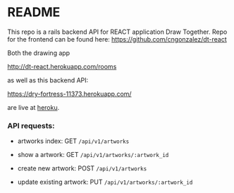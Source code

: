 # README

This repo is a rails backend API for REACT application Draw Together. Repo for the frontend can be found here: https://github.com/cngonzalez/dt-react


Both the drawing app

http://dt-react.herokuapp.com/rooms

as well as this backend API:

https://dry-fortress-11373.herokuapp.com/

are live at [heroku](https://www.heroku.com/).

### API requests:

* artworks index: GET `/api/v1/artworks`   

* show a artwork: GET `/api/v1/artworks/:artwork_id`   

* create new artwork: POST `/api/v1/artworks`    

* update existing artwork: PUT `/api/v1/artworks/:artwork_id`

